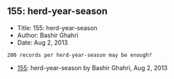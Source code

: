 ## 155: herd-year-season

- Title: 155: herd-year-season
- Author: Bashir Ghahri
- Date: Aug 2, 2013

```
200 records per herd-year-season may be enough?
```

- [155](0155.md): herd-year-season by Bashir Ghahri, Aug 2, 2013
